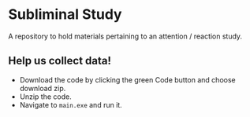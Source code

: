 # Subliminal Study
A repository to hold materials pertaining to an attention / reaction study.

## Help us collect data!
* Download the code by clicking the green Code button and choose download zip.
* Unzip the code.
* Navigate to ```main.exe``` and run it.
